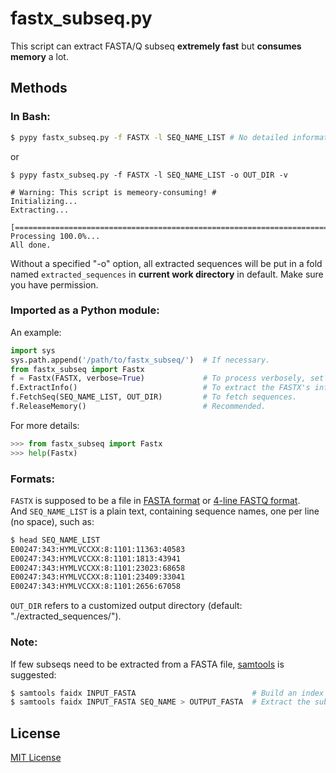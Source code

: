 # fastx_subseq.py
This script can extract FASTA/Q subseq **extremely fast** but **consumes memory** a lot.

## Methods
### In Bash:
```Bash
$ pypy fastx_subseq.py -f FASTX -l SEQ_NAME_LIST # No detailed information printed.
```
or
```
$ pypy fastx_subseq.py -f FASTX -l SEQ_NAME_LIST -o OUT_DIR -v

# Warning: This script is memeory-consuming! #
Initializing...
Extracting...
    [================================================================================]  Processing 100.0%... 
All done.
```
Without a specified "-o" option, all extracted sequences will be put in a fold named `extracted_sequences` in **current work directory** in default. Make sure you have permission.
### Imported as a Python module:
An example:
```Python
import sys
sys.path.append('/path/to/fastx_subseq/')  # If necessary.
from fastx_subseq import Fastx
f = Fastx(FASTX, verbose=True)             # To process verbosely, set "verbose=True" (default).
f.ExtractInfo()                            # To extract the FASTX's info (consumes memory).
f.FetchSeq(SEQ_NAME_LIST, OUT_DIR)         # To fetch sequences.
f.ReleaseMemory()                          # Recommended.
```
For more details:
```Python
>>> from fastx_subseq import Fastx
>>> help(Fastx)
```

### Formats:
`FASTX` is supposed to be a file in [FASTA format](https://en.wikipedia.org/wiki/FASTA_format) or [4-line FASTQ format](https://en.wikipedia.org/wiki/FASTQ_format).  
And `SEQ_NAME_LIST` is a plain text, containing sequence names, one per line (no space), such as:
```Bash
$ head SEQ_NAME_LIST
E00247:343:HYMLVCCXX:8:1101:11363:40583
E00247:343:HYMLVCCXX:8:1101:1813:43941
E00247:343:HYMLVCCXX:8:1101:23023:68658
E00247:343:HYMLVCCXX:8:1101:23409:33041
E00247:343:HYMLVCCXX:8:1101:2656:67058
```
`OUT_DIR` refers to a customized output directory (default: "./extracted_sequences/").

### Note:
If few subseqs need to be extracted from a FASTA file, [samtools](https://github.com/samtools/samtools) is suggested:
```Bash
$ samtools faidx INPUT_FASTA                          # Build an index for your FASTA file first.  
$ samtools faidx INPUT_FASTA SEQ_NAME > OUTPUT_FASTA  # Extract the subseq.
```

## License
[MIT License](https://github.com/yangwu91/fastx_subseq/blob/master/LICENSE)